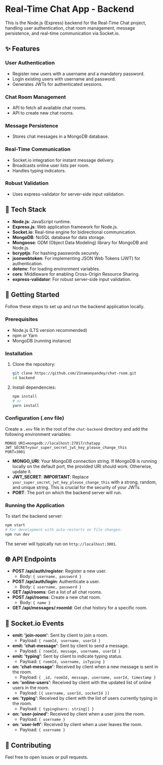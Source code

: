 # Real-Time Chat App - Backend

This is the Node.js (Express) backend for the Real-Time Chat project, handling user authentication, chat room management, message persistence, and real-time communication via Socket.io.

## ✨ Features

### User Authentication
- Register new users with a username and a mandatory password.
- Login existing users with username and password.
- Generates JWTs for authenticated sessions.

### Chat Room Management
- API to fetch all available chat rooms.
- API to create new chat rooms.

### Message Persistence
- Stores chat messages in a MongoDB database.

### Real-Time Communication
- Socket.io integration for instant message delivery.
- Broadcasts online user lists per room.
- Handles typing indicators.

### Robust Validation
- Uses express-validator for server-side input validation.

## 🧰 Tech Stack
- **Node.js**: JavaScript runtime.
- **Express.js**: Web application framework for Node.js.
- **Socket.io**: Real-time engine for bidirectional communication.
- **MongoDB**: NoSQL database for data storage.
- **Mongoose**: ODM (Object Data Modeling) library for MongoDB and Node.js.
- **bcryptjs**: For hashing passwords securely.
- **jsonwebtoken**: For implementing JSON Web Tokens (JWT) for authentication.
- **dotenv**: For loading environment variables.
- **cors**: Middleware for enabling Cross-Origin Resource Sharing.
- **express-validator**: For robust server-side input validation.

## 🚀 Getting Started

Follow these steps to set up and run the backend application locally.

### Prerequisites
- Node.js (LTS version recommended)
- npm or Yarn
- MongoDB (running instance)

### Installation
1. Clone the repository:
   ```bash
   git clone https://github.com/21namanpandey/chat-room.git
   cd backend
   ```

2. Install dependencies:
   ```bash
   npm install
   # or
   yarn install
   ```

### Configuration (.env file)
Create a `.env` file in the root of the `chat-backend` directory and add the following environment variables:

```
MONGO_URI=mongodb://localhost:27017/chatapp
JWT_SECRET=your_super_secret_jwt_key_please_change_this
PORT=3001
```

- **MONGO_URI**: Your MongoDB connection string. If MongoDB is running locally on the default port, the provided URI should work. Otherwise, update it.
- **JWT_SECRET**: **IMPORTANT**: Replace `your_super_secret_jwt_key_please_change_this` with a strong, random, and unique string. This is crucial for the security of your JWTs.
- **PORT**: The port on which the backend server will run.

### Running the Application
To start the backend server:
```bash
npm start
# For development with auto-restarts on file changes:
npm run dev
```

The server will typically run on `http://localhost:3001`.

## 🌐 API Endpoints
- **POST /api/auth/register**: Register a new user.
  - Body: `{ username, password }`
- **POST /api/auth/login**: Authenticate a user.
  - Body: `{ username, password }`
- **GET /api/rooms**: Get a list of all chat rooms.
- **POST /api/rooms**: Create a new chat room.
  - Body: `{ name }`
- **GET /api/messages/:roomId**: Get chat history for a specific room.

## 🔌 Socket.io Events
- **emit: 'join-room'**: Sent by client to join a room.
  - Payload: `{ roomId, username, userId }`
- **emit: 'chat-message'**: Sent by client to send a message.
  - Payload: `{ roomId, message, username, userId }`
- **emit: 'typing'**: Sent by client to indicate typing status.
  - Payload: `{ roomId, username, isTyping }`
- **on: 'chat-message'**: Received by client when a new message is sent in the room.
  - Payload: `{ _id, roomId, message, username, userId, timestamp }`
- **on: 'online-users'**: Received by client with the updated list of online users in the room.
  - Payload: `[{ username, userId, socketId }]`
- **on: 'typing'**: Received by client with the list of users currently typing in the room.
  - Payload: `{ typingUsers: string[] }`
- **on: 'user-joined'**: Received by client when a user joins the room.
  - Payload: `{ username }`
- **on: 'user-left'**: Received by client when a user leaves the room.
  - Payload: `{ username }`

## 🤝 Contributing
Feel free to open issues or pull requests.